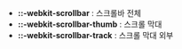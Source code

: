 - **::-webkit-scrollbar** : 스크롤바 전체
- **::-webkit-scrollbar-thumb** : 스크롤 막대
- **::-webkit-scrollbar-track** : 스크롤 막대 외부


